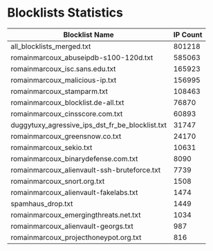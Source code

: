 # Blocklists Statistics
| Blocklist Name | IP Count |
|----|----|
| all_blocklists_merged.txt | 801218 |
| romainmarcoux_abuseipdb-s100-120d.txt | 585063 |
| romainmarcoux_isc.sans.edu.txt | 165923 |
| romainmarcoux_malicious-ip.txt | 156995 |
| romainmarcoux_stamparm.txt | 108463 |
| romainmarcoux_blocklist.de-all.txt | 76870 |
| romainmarcoux_cinsscore.com.txt | 60893 |
| duggytuxy_agressive_ips_dst_fr_be_blocklist.txt | 31747 |
| romainmarcoux_greensnow.co.txt | 24170 |
| romainmarcoux_sekio.txt | 10631 |
| romainmarcoux_binarydefense.com.txt | 8090 |
| romainmarcoux_alienvault-ssh-bruteforce.txt | 7739 |
| romainmarcoux_snort.org.txt | 1508 |
| romainmarcoux_alienvault-fakelabs.txt | 1474 |
| spamhaus_drop.txt | 1449 |
| romainmarcoux_emergingthreats.net.txt | 1034 |
| romainmarcoux_alienvault-georgs.txt | 987 |
| romainmarcoux_projecthoneypot.org.txt | 816 |
